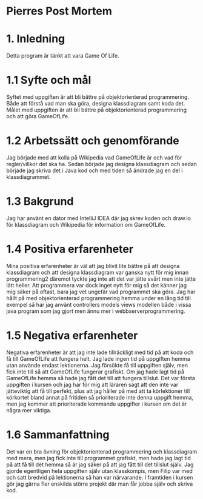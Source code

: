 # Pierres Post Mortem

# 1. Inledning
Detta program är tänkt att vara Game Of Life.

# 1.1 Syfte och mål
Syftet med uppgiften är att bli bättre på objektorienterad
programmering. Både att förstå vad man ska göra, designa klassdiagram samt koda det.
Målet med uppgiften är att bli bättre på objektorienterad
programmering och att göra GameOfLife.

# 1.2 Arbetssätt och genomförande
Jag började med att kolla på Wikipedia vad GameOfLife är
och vad för regler/villkor det ska ha. Sedan började jag
designa klassdiagram och sedan började jag skriva det i 
Java kod och med tiden så ändrade jag en del i klassdiagrammet.


# 1.3 Bakgrund
Jag har använt en dator med IntelliJ IDEA där jag skrev koden
och draw.io för klassdiagram och Wikipedia för information om
GameOfLife.


# 1.4 Positiva erfarenheter
Mina positiva erfarenheter är väl att jag blivit lite bättre
på att designa klassdiagram och att designa klassdiagram
var ganska nytt för mig innan programmering2 däremot tyckte
jag inte att det var jätte svårt men inte jätte lätt heller.
Att programmera var dock inget nytt för mig så det känner
jag mig säker på oftast, bara jag vet ungefär vad programmet
ska göra. Jag har hållt på med objektorienterad
programmering hemma under en lång tid till exempel så har jag använt
controllers models views modellen både i vissa java program
som jag gjort men ännu mer i webbserverprogrammering.


# 1.5 Negativa erfarenheter
Negativa erfarenheter är att jag inte lade tillräckligt med
tid på att koda och få till GameOfLife att fungera helt.
Jag lade ingen tid på uppgiften hemma utan använde endast
lektionerna. Jag försökte få till uppgiften själv, men fick
inte till så att GameOfLife fungerar grafiskt. Om jag hade
lagt tid på GameOfLife hemma så hade jag fått det till att
fungera tillslut. Det var första uppgiften i kursen och
jag har för mig att läraren sagt att den inte var jätteviktig
att få till perfekt, plus att jag håller på med att ta körlektioner
till körkortet bland annat på fritiden så prioriterade inte
denna uppgift hemma, men jag kommer att prioriterade kommande
uppgifter i kursen om det är några mer viktiga.

# 1.6 Sammanfattning
Det var en bra övning för objektorienterad programmering och
klassdiagram med mera, men jag fick inte till programmet
grafiskt, men hade jag lagt tid på att få till det hemma
så är jag säker på att jag fått till det tillslut själv.
Jag gjorde egentligen hela uppgiften själv utan klasskompis,
men Filip var med och satt bredvid på lektionerna så han
var närvarande. I framtiden i kursen gör jag gärna fler 
enskilda större projekt där man får jobba själv och skriva kod.